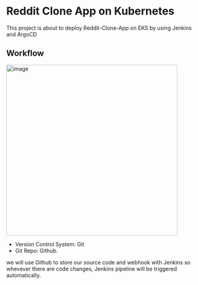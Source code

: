 # Reddit Clone App on Kubernetes
This project is about to deploy Reddit-Clone-App on EKS by using Jenkins and ArgoCD
## Workflow
<img width="452" alt="image" src="https://github.com/Barney7777/a-reddit-clone/assets/122773145/cb55f006-8d8f-4416-be49-6fffa62f901e">

- Version Control System: Git
- Git Repo: Github.

we will use Github to store our source code and webhook with Jenkins so whevever there are code changes, Jenkins pipeline will be triggered automatically.
